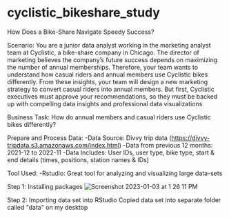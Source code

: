 # cyclistic_bikeshare_study
How Does a Bike-Share Navigate Speedy Success? 

Scenario: 
You are a junior data analyst working in the marketing analyst team at Cyclistic, a bike-share company in Chicago. The director of marketing believes the company’s future success depends on maximizing the number of annual memberships. Therefore, your team wants to understand how casual riders and annual members use Cyclistic bikes differently. From these insights, your team will design a new marketing strategy to convert casual riders into annual members. But first, Cyclistic executives must approve your recommendations, so they must be backed up with compelling data insights and professional data visualizations


Business Task:
How do annual members and casual riders use Cyclistic bikes differently?

Prepare and Process Data:
-Data Source: Divvy trip data (https://divvy-tripdata.s3.amazonaws.com/index.html)
-Data from previous 12 months: 2021-12 to 2022-11
-Data Includes: User IDs, user type, bike type, start & end details (times, positions, station names & IDs)

Tool Used:
-Rstudio: Great tool for analyzing and visualizing large data-sets

Step 1: Installing packages
![Screenshot 2023-01-03 at 1 26 11 PM](https://user-images.githubusercontent.com/114360846/210443946-30260620-1bef-4fbb-b446-44c59769a5a3.png)

Step 2: Importing data set into RStudio
Copied data set into separate folder called "data" on my desktop
